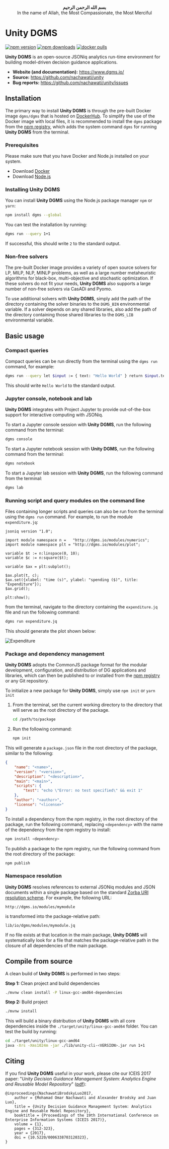 <div align="center"><b>&#1576;&#1587;&#1605; &#1575;&#1604;&#1604;&#1607; &#1575;&#1604;&#1585;&#1581;&#1605;&#1606; &#1575;&#1604;&#1585;&#1581;&#1610;&#1605;</b></div>
<div align="center">In the name of Allah, the Most Compassionate, the Most Merciful</div>

# Unity DGMS

[![npm version](https://badge.fury.io/js/dgms.svg)](https://www.npmjs.com/package/dgms)
[![npm downloads](https://img.shields.io/npm/dw/dgms.svg)](https://www.npmjs.com/package/dgms)
[![docker pulls](https://img.shields.io/docker/pulls/dgms/dgms.svg)](https://hub.docker.com/r/dgms/dgms)

**Unity DGMS** is an open-source JSONiq analytics run-time environment for building model-driven decision guidance applications.

* **Website (and documentation):** <https://www.dgms.io/>
* **Source:** <https://github.com/nachawati/unity>
* **Bug reports:** <https://github.com/nachawati/unity/issues>

## Installation

The primary way to install **Unity DGMS** is through the pre-built Docker image ``dgms/dgms`` that is hosted on [DockerHub](https://hub.docker.com/r/dgms/dgms). To simplify the use of the Docker image with local files, it is recommended to install the ``dgms`` package from the [npm registry](https://www.npmjs.com/package/dgms), which adds the system command ``dgms`` for running **Unity DGMS** from the terminal.

### Prerequisites

Please make sure that you have Docker and Node.js installed on your system.

* Download [Docker](https://www.docker.com/get-started)
* Download [Node.js](https://nodejs.org)

### Installing **Unity DGMS**

You can install **Unity DGMS** using the Node.js package manager ``npm`` or ``yarn``:

```bash
npm install dgms --global
```

You can test the installation by running:

```bash
dgms run --query 1+1
```

If successful, this should write ``2`` to the standard output.

### Non-free solvers

The pre-built Docker image provides a variety of open source solvers for LP, MILP, NLP, MINLP problems, as well as a large number metaheuristic algorithms for black-box, multi-objective and stochastic optimization. If these solvers do not fit your needs, **Unity DGMS** also supports a large number of non-free solvers via CasADi and Pyomo.

To use additional solvers with **Unity DGMS**, simply add the path of the directory containing the solver binaries to the ``DGMS_BIN`` environmental variable. If a solver depends on any shared libraries, also add the path of the directory containing those shared libraries to the ``DGMS_LIB`` environmental variable.

## Basic usage

### Compact queries

Compact queries can be run directly from the terminal using the ``dgms run`` command, for example:

```bash
dgms run --query let $input := { text: "Hello World" } return $input.text
```

This should write ``Hello World`` to the standard output.

### Jupyter console, notebook and lab

**Unity DGMS** integrates with Project Jupyter to provide out-of-the-box support for interactive computing with JSONiq.

To start a Jupyter console session with **Unity DGMS**, run the following command from the terminal:

```bash
dgms console
```

To start a Jupyter notebook session with **Unity DGMS**, run the following command from the terminal:
```bash
dgms notebook
```

To start a Jupyter lab session with **Unity DGMS**, run the following command from the terminal:
```bash
dgms lab
```

### Running script and query modules on the command line

Files containing longer scripts and queries can also be run from the terminal using the ``dgms run`` command. For example, to run the module ``expenditure.jq``:

```xquery
jsoniq version "1.0";

import module namespace n =   "http://dgms.io/modules/numerics";
import module namespace plt = "http://dgms.io/modules/plot";

variable $t := n:linspace(0, 10);
variable $c := n:square($t);

variable $ax = plt:subplot();

$ax.plot(t, c);
$ax.set({xlabel: "time (s)", ylabel: "spending ($)", title: "Expenditure"});
$ax.grid();

plt:show();
```

from the terminal, navigate to the directory containing the ``expenditure.jq`` file and run the following command:

```bash
dgms run expenditure.jq
```

This should generate the plot shown below:

![Expenditure](docs/_static/expenditure.png)

### Package and dependency management

**Unity DGMS** adopts the CommonJS package format for the modular development, configuration, and distribution of DG applications and libraries, which can then be published to or installed from the [npm registry](https://www.npmjs.com/) or any Git repository.

To initialize a new package for **Unity DGMS**, simply use ``npm init`` or ``yarn init``

1. From the terminal, set the current working directory to the directory that will serve as the root directory of the package. 

    ```bash
    cd /path/to/package
    ```

2. Run the following command:

    ```bash
    npm init
    ```

This will generate a ``package.json`` file in the root directory of the package, similar to the following:

```json
{
    "name": "<name>",
    "version": "<version>",
    "description": "<description>",
    "main": "<main>",
    "scripts": {
        "test": "echo \"Error: no test specified\" && exit 1"
    },
    "author": "<author>",
    "license": "<license>"
}
```

To install a dependency from the npm registry, in the root directory of the package, run the following command, replacing ``<dependency>`` with the name of the dependency from the npm registry to install:

```bash
npm install <dependency>
```

To publish a package to the npm registry, run the following command from the root directory of the package:

```bash
npm publish
```

### Namespace resolution

**Unity DGMS** resolves references to external JSONiq modules and JSON documents within a single package based on the standard [Zorba URI resolution scheme](http://www.zorba.io/documentation/3.0/zorba/architecture/uriresolvers). For example, the following URL:

```
http://dgms.io/modules/mymodule
```

is transformed into the package-relative path: 

```
lib/io/dgms/modules/mymodule.jq
```

If no file exists at that location in the main package, **Unity DGMS** will systematically look for a file that matches the package-relative path in the closure of all dependencies of the main package.

## Compile from source

A clean build of **Unity DGMS** is performed in two steps:

**Step 1:** Clean project and build dependencies

```bash
./mvnw clean install -P linux-gcc-amd64-dependencies
```

**Step 2:** Build project

```bash
./mvnw install
```

This will build a binary distribution of **Unity DGMS** with all core dependencies inside the ``./target/unity/linux-gcc-amd64`` folder. You can test the build by running:

```bash
cd ./target/unity/linux-gcc-amd64
java -Xrs -Xms1024m -jar ./lib/unity-cli-<VERSION>.jar run 1+1
```

## Citing

If you find **Unity DGMS** useful in your work, please cite our ICEIS 2017 paper: "*Unity Decision Guidance Management System: Analytics Engine and Reusable Model Repository*" ([pdf](http://www.scitepress.org/Papers/2017/63387/63387.pdf)):

```
@inproceedings{NachawatiBrodskyLuo2017,
    author = {Mohamad Omar Nachawati and Alexander Brodsky and Juan Luo},
    title = {Unity Decision Guidance Management System: Analytics Engine and Reusable Model Repository},
    booktitle = {Proceedings of the 19th International Conference on Enterprise Information Systems (ICEIS 2017)},
    volume = {1},
    pages = {312-323},
    year = {2017},
    doi = {10.5220/0006338703120323},
}
```
